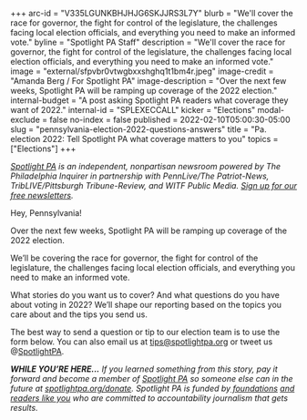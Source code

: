 +++
arc-id = "V335LGUNKBHJHJG6SKJJRS3L7Y"
blurb = "We'll cover the race for governor, the fight for control of the legislature, the challenges facing local election officials, and everything you need to make an informed vote."
byline = "Spotlight PA Staff"
description = "We'll cover the race for governor, the fight for control of the legislature, the challenges facing local election officials, and everything you need to make an informed vote."
image = "external/sfpvbr0vtwgbxxshghq1t1bm4r.jpeg"
image-credit = "Amanda Berg / For Spotlight PA"
image-description = "Over the next few weeks, Spotlight PA will be ramping up coverage of the 2022 election."
internal-budget = "A post asking Spotlight PA readers what coverage they want of 2022."
internal-id = "SPLEXECCALL"
kicker = "Elections"
modal-exclude = false
no-index = false
published = 2022-02-10T05:00:30-05:00
slug = "pennsylvania-election-2022-questions-answers"
title = "Pa. election 2022: Tell Spotlight PA what coverage matters to you"
topics = ["Elections"]
+++

<a href="https://www.spotlightpa.org/"><i>Spotlight PA</i></a><i> is an independent, nonpartisan newsroom powered by The Philadelphia Inquirer in partnership with PennLive/The Patriot-News, TribLIVE/Pittsburgh Tribune-Review, and WITF Public Media. </i><a href="https://www.spotlightpa.org/newsletters"><i>Sign up for our free newsletters</i></a><i>.</i>

Hey, Pennsylvania!

Over the next few weeks, Spotlight PA will be ramping up coverage of the 2022 election.

We’ll be covering the race for governor, the fight for control of the legislature, the challenges facing local election officials, and everything you need to make an informed vote.

What stories do you want us to cover? And what questions do you have about voting in 2022? We’ll shape our reporting based on the topics you care about and the tips you send us.

The best way to send a question or tip to our election team is to use the form below. You can also email us at <a href="mailto:tips@spotlightpa.org" target="_blank">tips@spotlightpa.org</a> or tweet us @<a href="https://twitter.com/SpotlightPA" target="_blank">SpotlightPA</a>.

<script src="https://www.spotlightpa.org/embed.js" async></script><div data-spl-embed-version="1" data-spl-src="https://www.spotlightpa.org/embeds/tips/?flag_text=Election%202022&tip_text=Spotlight%20PA%20is%20covering%20Pennsylvania's%202022%20gubernatorial%20and%20legislative%20elections%20%E2%80%94%20and%20we%20want%20you%20to%20help%20shape%20our%20stories.%20%3Cb%3ETell%20us%20what%20you%20want%20to%20know%20about%20those%20races%2C%20and%20send%20us%20any%20questions%20you%20have%20about%20the%20voting%20system.%3C%2Fb%3E%20Use%20the%20form%20below%20to%20reach%20our%20election%20team."></div>

<i><b>WHILE YOU’RE HERE...</b></i><i> If you learned something from this story, pay it forward and become a member of </i><a href="https://www.spotlightpa.org/"><i>Spotlight PA</i></a><i> so someone else can in the future at </i><a href="http://spotlightpa.org/donate"><i>spotlightpa.org/donate</i></a><i>. Spotlight PA is funded by</i><a href="https://www.spotlightpa.org/support"><i> foundations</i></a><i> </i><a href="https://www.spotlightpa.org/support"><i>and readers like you</i></a><i> who are committed to accountability journalism that gets results.</i>
